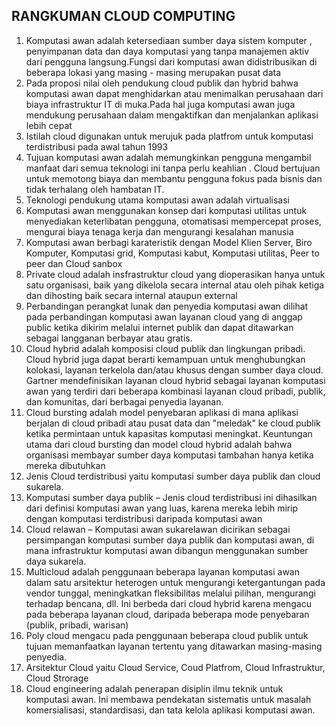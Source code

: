 ## RANGKUMAN CLOUD COMPUTING

1. Komputasi awan adalah ketersediaan sumber daya sistem komputer , penyimpanan data dan daya komputasi yang tanpa manajemen aktiv dari pengguna langsung.Fungsi dari komputasi awan didistribusikan di beberapa lokasi yang masing - masing merupakan pusat data
2. Pada proposi nilai oleh pendukung cloud publik dan hybrid bahwa komputasi awan dapat menghidarkan atau menimalkan perusahaan dari biaya infrastruktur IT di muka.Pada hal juga komputasi awan juga mendukung perusahaan dalam mengaktifkan dan menjalankan aplikasi lebih cepat
3. Istilah cloud digunakan untuk merujuk pada platfrom untuk komputasi terdistribusi pada awal tahun 1993
4. Tujuan komputasi awan adalah memungkinkan pengguna mengambil manfaat dari semua teknologi ini tanpa perlu keahlian . Cloud bertujuan untuk memotong biaya dan membantu pengguna fokus pada bisnis dan tidak terhalang oleh hambatan IT.
5. Teknologi pendukung utama komputasi awan adalah virtualisasi
6. Komputasi awan menggunakan konsep dari komputasi utilitas untuk menyediakan keterlibatan pengguna, otomatisasi mempercepat proses, mengurai biaya tenaga kerja dan mengurangi kesalahan manusia
7. Komputasi awan berbagi karateristik dengan Model Klien Server, Biro Komputer, Komputasi grid, Komputasi kabut, Komputasi utilitas, Peer to peer dan Cloud sanbox
8. Private cloud adalah insfrastruktur cloud yang dioperasikan hanya untuk satu organisasi, baik yang dikelola secara internal atau oleh pihak ketiga dan dihosting baik secara internal ataupun external
9. Perbandingan perangkat lunak dan penyedia komputasi awan dilihat pada perbandingan komputasi awan layanan cloud yang di anggap public ketika dikirim melalui internet publik dan dapat ditawarkan sebagai langganan berbayar atau gratis.
10. Cloud hybrid adalah komposisi cloud publik dan lingkungan pribadi. Cloud hybrid juga dapat berarti kemampuan untuk menghubungkan kolokasi, layanan terkelola dan/atau khusus dengan sumber daya cloud. Gartner mendefinisikan layanan cloud hybrid sebagai layanan komputasi awan yang terdiri dari beberapa kombinasi layanan cloud pribadi, publik, dan komunitas, dari berbagai penyedia layanan.
11. Cloud bursting adalah model penyebaran aplikasi di mana aplikasi berjalan di cloud pribadi atau pusat data dan "meledak" ke cloud publik ketika permintaan untuk kapasitas komputasi meningkat. Keuntungan utama dari cloud bursting dan model cloud hybrid adalah bahwa organisasi membayar sumber daya komputasi tambahan hanya ketika mereka dibutuhkan
12. Jenis Cloud terdistribusi yaitu komputasi sumber daya publik dan cloud sukarela.
13. Komputasi sumber daya publik – Jenis cloud terdistribusi ini dihasilkan dari definisi komputasi awan yang luas, karena mereka lebih mirip dengan komputasi terdistribusi daripada komputasi awan
14. Cloud relawan – Komputasi awan sukarelawan dicirikan sebagai persimpangan komputasi sumber daya publik dan komputasi awan, di mana infrastruktur komputasi awan dibangun menggunakan sumber daya sukarela.
15. Multicloud adalah penggunaan beberapa layanan komputasi awan dalam satu arsitektur heterogen untuk mengurangi ketergantungan pada vendor tunggal, meningkatkan fleksibilitas melalui pilihan, mengurangi terhadap bencana, dll. Ini berbeda dari cloud hybrid karena mengacu pada beberapa layanan cloud, daripada beberapa mode penyebaran (publik, pribadi, warisan)
16. Poly cloud mengacu pada penggunaan beberapa cloud publik untuk tujuan memanfaatkan layanan tertentu yang ditawarkan masing-masing penyedia.
17. Arsitektur Cloud yaitu Cloud Service, Coud Platfrom, Cloud Infrastruktur, Cloud Strorage
18. Cloud engineering adalah penerapan disiplin ilmu teknik untuk komputasi awan. Ini membawa pendekatan sistematis untuk masalah komersialisasi, standardisasi, dan tata kelola aplikasi komputasi awan.
